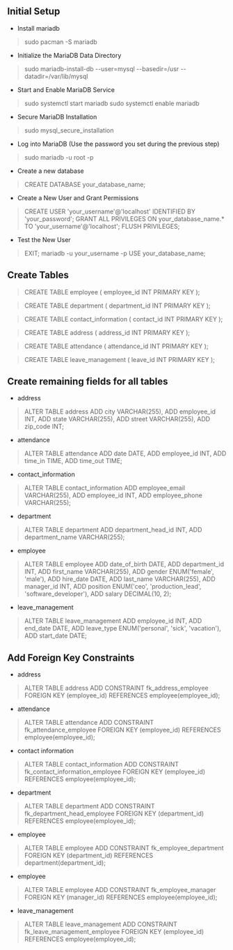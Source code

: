 ## Initial Setup
- Install mariadb
> sudo pacman -S mariadb

- Initialize the MariaDB Data Directory
> sudo mariadb-install-db --user=mysql --basedir=/usr --datadir=/var/lib/mysql

- Start and Enable MariaDB Service
> sudo systemctl start mariadb
> sudo systemctl enable mariadb

- Secure MariaDB Installation
> sudo mysql_secure_installation

- Log into MariaDB (Use the password you set during the previous step)
> sudo mariadb -u root -p

- Create a new database
> CREATE DATABASE your_database_name;

- Create a New User and Grant Permissions
> CREATE USER 'your_username'@'localhost' IDENTIFIED BY 'your_password';
> GRANT ALL PRIVILEGES ON your_database_name.* TO 'your_username'@'localhost';
> FLUSH PRIVILEGES;

- Test the New User
> EXIT;
> mariadb -u your_username -p
> USE your_database_name;

## Create Tables
> CREATE TABLE employee (
> employee_id INT PRIMARY KEY
> );

> CREATE TABLE department (
> department_id INT PRIMARY KEY
> );

> CREATE TABLE contact_information (
> contact_id INT PRIMARY KEY
> );

> CREATE TABLE address (
> address_id INT PRIMARY KEY
> );

> CREATE TABLE attendance (
> attendance_id INT PRIMARY KEY
> );

> CREATE TABLE leave_management (
> leave_id INT PRIMARY KEY
> );

## Create remaining fields for all tables
- address
> ALTER TABLE address
> ADD city VARCHAR(255),
> ADD employee_id INT,
> ADD state VARCHAR(255),
> ADD street VARCHAR(255),
> ADD zip_code INT;

- attendance
> ALTER TABLE attendance
> ADD date DATE,
> ADD employee_id INT, 
> ADD time_in TIME,
> ADD time_out TIME;

- contact_information
> ALTER TABLE contact_information
> ADD employee_email VARCHAR(255),
> ADD employee_id INT,
> ADD employee_phone VARCHAR(255);

- department
> ALTER TABLE department
> ADD department_head_id INT,
> ADD department_name VARCHAR(255);

- employee
> ALTER TABLE employee
> ADD date_of_birth DATE,
> ADD department_id INT,
> ADD first_name VARCHAR(255),
> ADD gender ENUM('female', 'male'),
> ADD hire_date DATE,
> ADD last_name VARCHAR(255),
> ADD manager_id INT,
> ADD position ENUM('ceo', 'production_lead', 'software_developer'),
> ADD salary DECIMAL(10, 2);

- leave_management
> ALTER TABLE leave_management
> ADD employee_id INT,
> ADD end_date DATE, 
> ADD leave_type ENUM('personal', 'sick', 'vacation'),
> ADD start_date DATE;

## Add Foreign Key Constraints
- address
> ALTER TABLE address
> ADD CONSTRAINT fk_address_employee
> FOREIGN KEY (employee_id) REFERENCES employee(employee_id);

- attendance
> ALTER TABLE attendance
> ADD CONSTRAINT fk_attendance_employee
> FOREIGN KEY (employee_id) REFERENCES employee(employee_id);

- contact information
> ALTER TABLE contact_information
> ADD CONSTRAINT fk_contact_information_employee
> FOREIGN KEY (employee_id) REFERENCES employee(employee_id);

- department
> ALTER TABLE department
> ADD CONSTRAINT fk_department_head_employee
> FOREIGN KEY (department_id) REFERENCES employee(employee_id);

- employee
> ALTER TABLE employee
> ADD CONSTRAINT fk_employee_department
> FOREIGN KEY (department_id) REFERENCES department(department_id);

- employee
> ALTER TABLE employee
> ADD CONSTRAINT fk_employee_manager
> FOREIGN KEY (manager_id) REFERENCES employee(employee_id);

- leave_management
> ALTER TABLE leave_management
> ADD CONSTRAINT fk_leave_management_employee
> FOREIGN KEY (employee_id) REFERENCES employee(employee_id);
